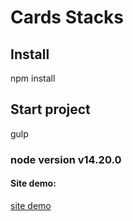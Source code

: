 # Cards Stacks

## Install

npm install

## Start project

gulp

### node version v14.20.0

#### Site demo:

[site demo](https://cardscrud2022.netlify.app)
